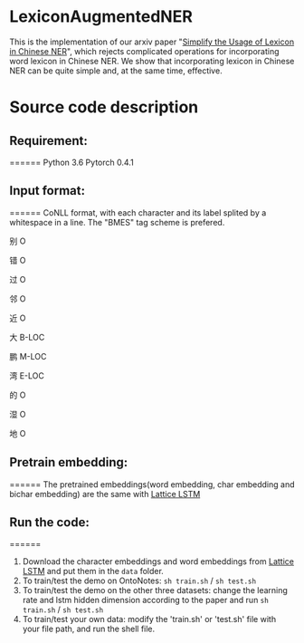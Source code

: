 # LexiconAugmentedNER
This is the implementation of our arxiv paper "[Simplify the Usage of Lexicon in Chinese NER](https://arxiv.org/pdf/1901.09453.pdf)", which rejects complicated operations for incorporating word lexicon in Chinese NER. We show that incorporating lexicon in Chinese NER can be quite simple and, at the same time, effective.

# Source code description
## Requirement:
======
Python 3.6
Pytorch 0.4.1

## Input format:
======
CoNLL format, with each character and its label splited by a whitespace in a line. The "BMES" tag scheme is prefered.

别 O 

错 O

过 O

邻 O

近 O

大 B-LOC

鹏 M-LOC

湾 E-LOC

的 O

湿 O

地 O

## Pretrain embedding:
======
The pretrained embeddings(word embedding, char embedding and bichar embedding) are the same with [Lattice LSTM](https://www.aclweb.org/anthology/P18-1144)

## Run the code:
======
1. Download the character embeddings and word embeddings from [Lattice LSTM](https://github.com/jiesutd/LatticeLSTM) and put them in the `data` folder.
2. To train/test the demo on OntoNotes: `sh train.sh` / `sh test.sh`
3. To train/test the demo on the other three datasets: change the learning rate and lstm hidden dimension according to the paper and run `sh train.sh` / `sh test.sh`
3. To train/test your own data: modify the 'train.sh' or 'test.sh' file with your file path, and run the shell file.

